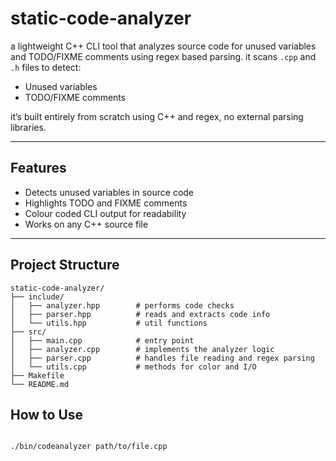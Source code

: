 # static-code-analyzer

a lightweight C++ CLI tool that analyzes source code for unused variables and TODO/FIXME comments using regex based parsing. it scans `.cpp` and `.h` files to detect:
- Unused variables
- TODO/FIXME comments

it’s built entirely from scratch using C++ and regex, no external parsing libraries.

---

## Features

- Detects unused variables in source code  
- Highlights TODO and FIXME comments  
- Colour coded CLI output for readability  
- Works on any C++ source file  

---

## Project Structure

```
static-code-analyzer/
├── include/                
│   ├── analyzer.hpp        # performs code checks
│   ├── parser.hpp          # reads and extracts code info
│   └── utils.hpp           # util functions
├── src/                    
│   ├── main.cpp            # entry point
│   ├── analyzer.cpp        # implements the analyzer logic
│   ├── parser.cpp          # handles file reading and regex parsing
│   └── utils.cpp           # methods for color and I/O
├── Makefile                
└── README.md           

```
## How to Use

```

./bin/codeanalyzer path/to/file.cpp

```
